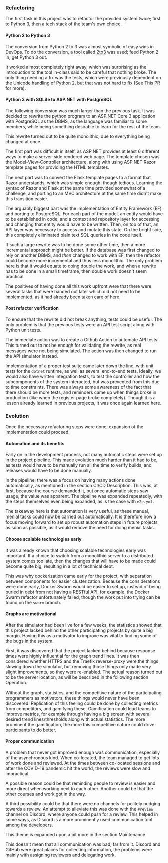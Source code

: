 ### <a name="41"></a>Refactoring

The first task in this project was to refactor the provided system twice; first to Python 3, then a tech stack of the team's own choice.

#### Python 2 to Python 3

The conversion from Python 2 to 3 was almost symbolic of easy wins in DevOps.
To do the conversion, a tool called [2to3](http://python3porting.com/2to3.html) was used; feed Python 2 in, get Python 3 out.

It worked almost completely right away, which was surprising as the introduction to the tool in-class said to be careful that nothing broke.
The only thing needing a fix was the tests, which were previously dependent on the Unicode handling of Python 2, but that was not hard to fix (See [This PR](https://github.com/jlndk/devoops/pull/6) for more).

#### Python 3 with SQLite to ASP.NET with PostgreSQL

The following conversion was much larger than the previous task.
It was decided to rewrite the python program to an ASP.NET Core 3 application with PostgreSQL as the DBMS, as the language was familiar to some members, while being something desirable to learn for the rest of the team.

This rewrite turned out to be quite monolithic, due to everything being changed at once.

The first part was difficult in itself, as ASP.NET provides at least 6 different ways to make a server-side rendered web page.
The template chosen was the Model-View-Controller architecture, along with using ASP.NET Razor template pages for providing the HTML templates.

The next part was to convert the Flask template pages to a format that Razor understands, which was simple enough, though tedious.
Learning the syntax of Razor and Flask at the same time provided somewhat of a challenge, and porting to an MVC architecture at the same time didn't make this transition easier.

The arguably biggest part was the implementation of Entity Framework (EF) and porting to PostgreSQL.
For each part of the model, an entity would have to be established in code, and a context and repository layer for accessing and changing that entity would have to be written.
Then, on top of that, an API layer was necessary to access and mutate this state.
On the bright side, this completely eliminated plain text SQL queries in the code itself.

If such a large rewrite was to be done some other time, then a more incremental approach might be better.
If the database was first changed to rely on another DBMS, and _then_ changed to work with EF, then the refactor could become more incremental and thus less monolithic.
The only problem here is that it would equate to doing double the work, and when a rewrite has to be done in a small timeframe, then double work doesn't seem practical.

The positives of having done all this work upfront were that there were several tasks that were handed out later which did not need to be implemented, as it had already been taken care of here.

#### Post refactor verification

To ensure that the rewrite did not break anything, tests could be useful.
The only problem is that the previous tests were an API test script along with Python unit tests.

The immediate action was to create a Github Action to automate API tests.
This turned out to not be enough for validating the rewrite, as real messages were not being simulated.
The action was then changed to run the API simulator instead.

Implementation of a proper test suite came later down the line, with unit tests for the `dotnet` runtime, as well as several end-to-end tests.
Ideally, we would also have written integration tests, to test the controller and how the subcomponents of the system interacted, but was prevented from this due to time constraints.
There was always some awareness of the fact that there should be more tests, and reminders came up when things broke in production (like when the register page broke completely).
Though it is a lesson already learned in previous projects, it was once again learned here.

### Evolution

Once the necessary refactoring steps were done, expansion of the implementation could proceed.

#### Automation and its benefits

Early on in the development process, not many automatic steps were set up in the project pipeline.
This made evolution much harder than it had to be, as tests would have to be manually run all the time to verify builds, and releases would have to be done manually.

In the pipeline, there was a focus on having many actions done automatically, as mentioned in the section CI/CD Description.
This was, at first, because the course demanded it, but once automatic steps saw usage, the value was apparent.
The pipeline was expanded repeatedly, with the steps themselves even being expanded, as is the case with `e2e.yml`.

The takeaway here is that automation is very useful, as these manual, menial tasks could now be carried out automatically.
It is therefore now a focus moving forward to set up robust automation steps in future projects as soon as possible, as it would remove the need for doing menial tasks.

#### Choose scalable technologies early

It was already known that choosing scalable technologies early was important.
If a choice to switch from a monolithic server to a distributed system comes too late, then the changes that will have to be made could become quite big, resulting in a lot of technical debt.

This was why dockerization came early for the project, with separation between components for easier clusterization.
Because the considerations were done early, Docker Swarm would be easier to set up, instead of being buried in debt from not having a RESTful API, for example.
the Docker Swarm refactor unfortunately failed, though the work put into trying can be found on the `swarm` branch.

#### Graphs are motivational

After the simulator had been live for a few weeks, the statistics showed that this project lacked behind the other participating projects by quite a big margin.
Having this as a motivator to improve was vital to finding some of the bugs in the system.

First, it was discovered that the project lacked behind because response times were highly influential for the graph trend lines.
It was then considered whether HTTPS and the Traefik reverse-proxy were the things slowing down the simulator, but removing those things only made very slight improvements, so they were re-enabled.
The actual reason turned out to be the server location, as will be described in the following section Operation.

Without the graph, statistics, and the competitive nature of the participating programmers as motivators, these things would never have been discovered.
Replication of this feeling could be done by collecting metrics from competitors, and gamifying these.
Gamification could lead teams to improve metrics, for example through having a big screen with several desired trend lines/thresholds along with actual statistics.
The more prominent the gamification, the more this competitive nature could drive participants to do better.

#### Proper communication

A problem that never got improved enough was communication, especially of the asynchronous kind.
When co-located, the team managed to get lots of work done and reviewed.
At the times between co-located sessions and after the COVID-19 pandemic hit the world, the reviews were slow and impractical.

A possible reason could be that reminding people to review is easier and more direct when working next to each other.
Another could be that the other courses and work got in the way.

A third possibility could be that there were no channels for politely nudging towards a review.
An attempt to alleviate this was done with the `#review` channel on Discord, where anyone could push for a review.
This helped in some ways, as Discord is a more prominently used communication tool among the developers.

This theme is expanded upon a bit more in the section Maintenance.

This doesn't mean that all communication was bad, far from it.
Discord and GitHub were great places for collecting information, the problems were mainly with assigning reviewers and delegating work.
